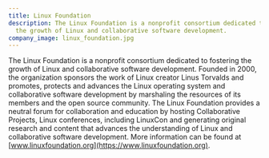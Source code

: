 ```yaml
---
title: Linux Foundation
description: The Linux Foundation is a nonprofit consortium dedicated to fostering
  the growth of Linux and collaborative software development.
company_image: linux_foundation.jpg
---
```


The Linux Foundation is a nonprofit consortium dedicated to fostering the growth of Linux and collaborative software development. Founded in 2000, the organization sponsors the work of Linux creator Linus Torvalds and promotes, protects and advances the Linux operating system and collaborative software development by marshaling the resources of its members and the open source community. The Linux Foundation provides a neutral forum for collaboration and education by hosting Collaborative Projects, Linux conferences, including LinuxCon and generating original research and content that advances the understanding of Linux and collaborative software development. More information can be found at [www.linuxfoundation.org](https://www.linuxfoundation.org).
